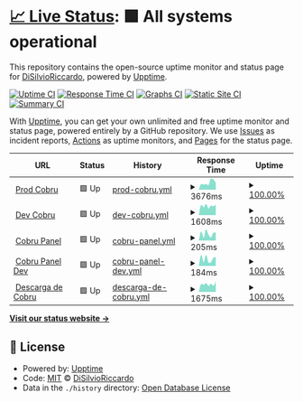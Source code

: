 # [📈 Live Status](https://DiSilvioRiccardo.github.io/cobru-status): <!--live status--> **🟩 All systems operational**

This repository contains the open-source uptime monitor and status page for [DiSilvioRiccardo](https://DiSilvioRiccardo.github.io/cobru-status), powered by [Upptime](https://github.com/upptime/upptime).

[![Uptime CI](https://github.com/koj-co/upptime/workflows/Uptime%20CI/badge.svg)](https://github.com/koj-co/upptime/actions?query=workflow%3A%22Uptime+CI%22)
[![Response Time CI](https://github.com/koj-co/upptime/workflows/Response%20Time%20CI/badge.svg)](https://github.com/koj-co/upptime/actions?query=workflow%3A%22Response+Time+CI%22)
[![Graphs CI](https://github.com/koj-co/upptime/workflows/Graphs%20CI/badge.svg)](https://github.com/koj-co/upptime/actions?query=workflow%3A%22Graphs+CI%22)
[![Static Site CI](https://github.com/koj-co/upptime/workflows/Static%20Site%20CI/badge.svg)](https://github.com/koj-co/upptime/actions?query=workflow%3A%22Static+Site+CI%22)
[![Summary CI](https://github.com/koj-co/upptime/workflows/Summary%20CI/badge.svg)](https://github.com/koj-co/upptime/actions?query=workflow%3A%22Summary+CI%22)

With [Upptime](https://upptime.js.org), you can get your own unlimited and free uptime monitor and status page, powered entirely by a GitHub repository. We use [Issues](https://github.com/DiSilvioRiccardo/cobru-status/issues) as incident reports, [Actions](https://github.com/DiSilvioRiccardo/cobru-status/actions) as uptime monitors, and [Pages](https://DiSilvioRiccardo.github.io/cobru-status) for the status page.

<!--start: status pages-->
<!-- This summary is generated by Upptime (https://github.com/upptime/upptime) -->
<!-- Do not edit this manually, your changes will be overwritten -->
<!-- prettier-ignore -->
| URL | Status | History | Response Time | Uptime |
| --- | ------ | ------- | ------------- | ------ |
| <img alt="" src="https://favicons.githubusercontent.com/prod.cobru.co" height="13"> [Prod Cobru](https://prod.cobru.co) | 🟩 Up | [prod-cobru.yml](https://github.com/trixel/cobru-status/commits/HEAD/history/prod-cobru.yml) | <details><summary><img alt="Response time graph" src="./graphs/prod-cobru/response-time-week.png" height="20"> 3676ms</summary><br><a href="https://trixel.github.io/cobru-status/history/prod-cobru"><img alt="Response time 2891" src="https://img.shields.io/endpoint?url=https%3A%2F%2Fraw.githubusercontent.com%2Ftrixel%2Fcobru-status%2FHEAD%2Fapi%2Fprod-cobru%2Fresponse-time.json"></a><br><a href="https://trixel.github.io/cobru-status/history/prod-cobru"><img alt="24-hour response time 3613" src="https://img.shields.io/endpoint?url=https%3A%2F%2Fraw.githubusercontent.com%2Ftrixel%2Fcobru-status%2FHEAD%2Fapi%2Fprod-cobru%2Fresponse-time-day.json"></a><br><a href="https://trixel.github.io/cobru-status/history/prod-cobru"><img alt="7-day response time 3676" src="https://img.shields.io/endpoint?url=https%3A%2F%2Fraw.githubusercontent.com%2Ftrixel%2Fcobru-status%2FHEAD%2Fapi%2Fprod-cobru%2Fresponse-time-week.json"></a><br><a href="https://trixel.github.io/cobru-status/history/prod-cobru"><img alt="30-day response time 3709" src="https://img.shields.io/endpoint?url=https%3A%2F%2Fraw.githubusercontent.com%2Ftrixel%2Fcobru-status%2FHEAD%2Fapi%2Fprod-cobru%2Fresponse-time-month.json"></a><br><a href="https://trixel.github.io/cobru-status/history/prod-cobru"><img alt="1-year response time 2872" src="https://img.shields.io/endpoint?url=https%3A%2F%2Fraw.githubusercontent.com%2Ftrixel%2Fcobru-status%2FHEAD%2Fapi%2Fprod-cobru%2Fresponse-time-year.json"></a></details> | <details><summary><a href="https://trixel.github.io/cobru-status/history/prod-cobru">100.00%</a></summary><a href="https://trixel.github.io/cobru-status/history/prod-cobru"><img alt="All-time uptime 100.00%" src="https://img.shields.io/endpoint?url=https%3A%2F%2Fraw.githubusercontent.com%2Ftrixel%2Fcobru-status%2FHEAD%2Fapi%2Fprod-cobru%2Fuptime.json"></a><br><a href="https://trixel.github.io/cobru-status/history/prod-cobru"><img alt="24-hour uptime 100.00%" src="https://img.shields.io/endpoint?url=https%3A%2F%2Fraw.githubusercontent.com%2Ftrixel%2Fcobru-status%2FHEAD%2Fapi%2Fprod-cobru%2Fuptime-day.json"></a><br><a href="https://trixel.github.io/cobru-status/history/prod-cobru"><img alt="7-day uptime 100.00%" src="https://img.shields.io/endpoint?url=https%3A%2F%2Fraw.githubusercontent.com%2Ftrixel%2Fcobru-status%2FHEAD%2Fapi%2Fprod-cobru%2Fuptime-week.json"></a><br><a href="https://trixel.github.io/cobru-status/history/prod-cobru"><img alt="30-day uptime 100.00%" src="https://img.shields.io/endpoint?url=https%3A%2F%2Fraw.githubusercontent.com%2Ftrixel%2Fcobru-status%2FHEAD%2Fapi%2Fprod-cobru%2Fuptime-month.json"></a><br><a href="https://trixel.github.io/cobru-status/history/prod-cobru"><img alt="1-year uptime 100.00%" src="https://img.shields.io/endpoint?url=https%3A%2F%2Fraw.githubusercontent.com%2Ftrixel%2Fcobru-status%2FHEAD%2Fapi%2Fprod-cobru%2Fuptime-year.json"></a></details>
| <img alt="" src="https://favicons.githubusercontent.com/dev.cobru.co" height="13"> [Dev Cobru](https://dev.cobru.co) | 🟩 Up | [dev-cobru.yml](https://github.com/trixel/cobru-status/commits/HEAD/history/dev-cobru.yml) | <details><summary><img alt="Response time graph" src="./graphs/dev-cobru/response-time-week.png" height="20"> 1608ms</summary><br><a href="https://trixel.github.io/cobru-status/history/dev-cobru"><img alt="Response time 1935" src="https://img.shields.io/endpoint?url=https%3A%2F%2Fraw.githubusercontent.com%2Ftrixel%2Fcobru-status%2FHEAD%2Fapi%2Fdev-cobru%2Fresponse-time.json"></a><br><a href="https://trixel.github.io/cobru-status/history/dev-cobru"><img alt="24-hour response time 1820" src="https://img.shields.io/endpoint?url=https%3A%2F%2Fraw.githubusercontent.com%2Ftrixel%2Fcobru-status%2FHEAD%2Fapi%2Fdev-cobru%2Fresponse-time-day.json"></a><br><a href="https://trixel.github.io/cobru-status/history/dev-cobru"><img alt="7-day response time 1608" src="https://img.shields.io/endpoint?url=https%3A%2F%2Fraw.githubusercontent.com%2Ftrixel%2Fcobru-status%2FHEAD%2Fapi%2Fdev-cobru%2Fresponse-time-week.json"></a><br><a href="https://trixel.github.io/cobru-status/history/dev-cobru"><img alt="30-day response time 2179" src="https://img.shields.io/endpoint?url=https%3A%2F%2Fraw.githubusercontent.com%2Ftrixel%2Fcobru-status%2FHEAD%2Fapi%2Fdev-cobru%2Fresponse-time-month.json"></a><br><a href="https://trixel.github.io/cobru-status/history/dev-cobru"><img alt="1-year response time 1894" src="https://img.shields.io/endpoint?url=https%3A%2F%2Fraw.githubusercontent.com%2Ftrixel%2Fcobru-status%2FHEAD%2Fapi%2Fdev-cobru%2Fresponse-time-year.json"></a></details> | <details><summary><a href="https://trixel.github.io/cobru-status/history/dev-cobru">100.00%</a></summary><a href="https://trixel.github.io/cobru-status/history/dev-cobru"><img alt="All-time uptime 100.00%" src="https://img.shields.io/endpoint?url=https%3A%2F%2Fraw.githubusercontent.com%2Ftrixel%2Fcobru-status%2FHEAD%2Fapi%2Fdev-cobru%2Fuptime.json"></a><br><a href="https://trixel.github.io/cobru-status/history/dev-cobru"><img alt="24-hour uptime 100.00%" src="https://img.shields.io/endpoint?url=https%3A%2F%2Fraw.githubusercontent.com%2Ftrixel%2Fcobru-status%2FHEAD%2Fapi%2Fdev-cobru%2Fuptime-day.json"></a><br><a href="https://trixel.github.io/cobru-status/history/dev-cobru"><img alt="7-day uptime 100.00%" src="https://img.shields.io/endpoint?url=https%3A%2F%2Fraw.githubusercontent.com%2Ftrixel%2Fcobru-status%2FHEAD%2Fapi%2Fdev-cobru%2Fuptime-week.json"></a><br><a href="https://trixel.github.io/cobru-status/history/dev-cobru"><img alt="30-day uptime 100.00%" src="https://img.shields.io/endpoint?url=https%3A%2F%2Fraw.githubusercontent.com%2Ftrixel%2Fcobru-status%2FHEAD%2Fapi%2Fdev-cobru%2Fuptime-month.json"></a><br><a href="https://trixel.github.io/cobru-status/history/dev-cobru"><img alt="1-year uptime 100.00%" src="https://img.shields.io/endpoint?url=https%3A%2F%2Fraw.githubusercontent.com%2Ftrixel%2Fcobru-status%2FHEAD%2Fapi%2Fdev-cobru%2Fuptime-year.json"></a></details>
| <img alt="" src="https://favicons.githubusercontent.com/panel.cobru.co" height="13"> [Cobru Panel](https://panel.cobru.co) | 🟩 Up | [cobru-panel.yml](https://github.com/trixel/cobru-status/commits/HEAD/history/cobru-panel.yml) | <details><summary><img alt="Response time graph" src="./graphs/cobru-panel/response-time-week.png" height="20"> 205ms</summary><br><a href="https://trixel.github.io/cobru-status/history/cobru-panel"><img alt="Response time 466" src="https://img.shields.io/endpoint?url=https%3A%2F%2Fraw.githubusercontent.com%2Ftrixel%2Fcobru-status%2FHEAD%2Fapi%2Fcobru-panel%2Fresponse-time.json"></a><br><a href="https://trixel.github.io/cobru-status/history/cobru-panel"><img alt="24-hour response time 247" src="https://img.shields.io/endpoint?url=https%3A%2F%2Fraw.githubusercontent.com%2Ftrixel%2Fcobru-status%2FHEAD%2Fapi%2Fcobru-panel%2Fresponse-time-day.json"></a><br><a href="https://trixel.github.io/cobru-status/history/cobru-panel"><img alt="7-day response time 205" src="https://img.shields.io/endpoint?url=https%3A%2F%2Fraw.githubusercontent.com%2Ftrixel%2Fcobru-status%2FHEAD%2Fapi%2Fcobru-panel%2Fresponse-time-week.json"></a><br><a href="https://trixel.github.io/cobru-status/history/cobru-panel"><img alt="30-day response time 217" src="https://img.shields.io/endpoint?url=https%3A%2F%2Fraw.githubusercontent.com%2Ftrixel%2Fcobru-status%2FHEAD%2Fapi%2Fcobru-panel%2Fresponse-time-month.json"></a><br><a href="https://trixel.github.io/cobru-status/history/cobru-panel"><img alt="1-year response time 343" src="https://img.shields.io/endpoint?url=https%3A%2F%2Fraw.githubusercontent.com%2Ftrixel%2Fcobru-status%2FHEAD%2Fapi%2Fcobru-panel%2Fresponse-time-year.json"></a></details> | <details><summary><a href="https://trixel.github.io/cobru-status/history/cobru-panel">100.00%</a></summary><a href="https://trixel.github.io/cobru-status/history/cobru-panel"><img alt="All-time uptime 100.00%" src="https://img.shields.io/endpoint?url=https%3A%2F%2Fraw.githubusercontent.com%2Ftrixel%2Fcobru-status%2FHEAD%2Fapi%2Fcobru-panel%2Fuptime.json"></a><br><a href="https://trixel.github.io/cobru-status/history/cobru-panel"><img alt="24-hour uptime 100.00%" src="https://img.shields.io/endpoint?url=https%3A%2F%2Fraw.githubusercontent.com%2Ftrixel%2Fcobru-status%2FHEAD%2Fapi%2Fcobru-panel%2Fuptime-day.json"></a><br><a href="https://trixel.github.io/cobru-status/history/cobru-panel"><img alt="7-day uptime 100.00%" src="https://img.shields.io/endpoint?url=https%3A%2F%2Fraw.githubusercontent.com%2Ftrixel%2Fcobru-status%2FHEAD%2Fapi%2Fcobru-panel%2Fuptime-week.json"></a><br><a href="https://trixel.github.io/cobru-status/history/cobru-panel"><img alt="30-day uptime 100.00%" src="https://img.shields.io/endpoint?url=https%3A%2F%2Fraw.githubusercontent.com%2Ftrixel%2Fcobru-status%2FHEAD%2Fapi%2Fcobru-panel%2Fuptime-month.json"></a><br><a href="https://trixel.github.io/cobru-status/history/cobru-panel"><img alt="1-year uptime 100.00%" src="https://img.shields.io/endpoint?url=https%3A%2F%2Fraw.githubusercontent.com%2Ftrixel%2Fcobru-status%2FHEAD%2Fapi%2Fcobru-panel%2Fuptime-year.json"></a></details>
| <img alt="" src="https://favicons.githubusercontent.com/dev.panel.cobru.co" height="13"> [Cobru Panel Dev](https://dev.panel.cobru.co) | 🟩 Up | [cobru-panel-dev.yml](https://github.com/trixel/cobru-status/commits/HEAD/history/cobru-panel-dev.yml) | <details><summary><img alt="Response time graph" src="./graphs/cobru-panel-dev/response-time-week.png" height="20"> 184ms</summary><br><a href="https://trixel.github.io/cobru-status/history/cobru-panel-dev"><img alt="Response time 460" src="https://img.shields.io/endpoint?url=https%3A%2F%2Fraw.githubusercontent.com%2Ftrixel%2Fcobru-status%2FHEAD%2Fapi%2Fcobru-panel-dev%2Fresponse-time.json"></a><br><a href="https://trixel.github.io/cobru-status/history/cobru-panel-dev"><img alt="24-hour response time 236" src="https://img.shields.io/endpoint?url=https%3A%2F%2Fraw.githubusercontent.com%2Ftrixel%2Fcobru-status%2FHEAD%2Fapi%2Fcobru-panel-dev%2Fresponse-time-day.json"></a><br><a href="https://trixel.github.io/cobru-status/history/cobru-panel-dev"><img alt="7-day response time 184" src="https://img.shields.io/endpoint?url=https%3A%2F%2Fraw.githubusercontent.com%2Ftrixel%2Fcobru-status%2FHEAD%2Fapi%2Fcobru-panel-dev%2Fresponse-time-week.json"></a><br><a href="https://trixel.github.io/cobru-status/history/cobru-panel-dev"><img alt="30-day response time 219" src="https://img.shields.io/endpoint?url=https%3A%2F%2Fraw.githubusercontent.com%2Ftrixel%2Fcobru-status%2FHEAD%2Fapi%2Fcobru-panel-dev%2Fresponse-time-month.json"></a><br><a href="https://trixel.github.io/cobru-status/history/cobru-panel-dev"><img alt="1-year response time 353" src="https://img.shields.io/endpoint?url=https%3A%2F%2Fraw.githubusercontent.com%2Ftrixel%2Fcobru-status%2FHEAD%2Fapi%2Fcobru-panel-dev%2Fresponse-time-year.json"></a></details> | <details><summary><a href="https://trixel.github.io/cobru-status/history/cobru-panel-dev">100.00%</a></summary><a href="https://trixel.github.io/cobru-status/history/cobru-panel-dev"><img alt="All-time uptime 100.00%" src="https://img.shields.io/endpoint?url=https%3A%2F%2Fraw.githubusercontent.com%2Ftrixel%2Fcobru-status%2FHEAD%2Fapi%2Fcobru-panel-dev%2Fuptime.json"></a><br><a href="https://trixel.github.io/cobru-status/history/cobru-panel-dev"><img alt="24-hour uptime 100.00%" src="https://img.shields.io/endpoint?url=https%3A%2F%2Fraw.githubusercontent.com%2Ftrixel%2Fcobru-status%2FHEAD%2Fapi%2Fcobru-panel-dev%2Fuptime-day.json"></a><br><a href="https://trixel.github.io/cobru-status/history/cobru-panel-dev"><img alt="7-day uptime 100.00%" src="https://img.shields.io/endpoint?url=https%3A%2F%2Fraw.githubusercontent.com%2Ftrixel%2Fcobru-status%2FHEAD%2Fapi%2Fcobru-panel-dev%2Fuptime-week.json"></a><br><a href="https://trixel.github.io/cobru-status/history/cobru-panel-dev"><img alt="30-day uptime 100.00%" src="https://img.shields.io/endpoint?url=https%3A%2F%2Fraw.githubusercontent.com%2Ftrixel%2Fcobru-status%2FHEAD%2Fapi%2Fcobru-panel-dev%2Fuptime-month.json"></a><br><a href="https://trixel.github.io/cobru-status/history/cobru-panel-dev"><img alt="1-year uptime 100.00%" src="https://img.shields.io/endpoint?url=https%3A%2F%2Fraw.githubusercontent.com%2Ftrixel%2Fcobru-status%2FHEAD%2Fapi%2Fcobru-panel-dev%2Fuptime-year.json"></a></details>
| <img alt="" src="https://favicons.githubusercontent.com/cobru.co" height="13"> [Descarga de Cobru](https://cobru.co/descargar) | 🟩 Up | [descarga-de-cobru.yml](https://github.com/trixel/cobru-status/commits/HEAD/history/descarga-de-cobru.yml) | <details><summary><img alt="Response time graph" src="./graphs/descarga-de-cobru/response-time-week.png" height="20"> 1675ms</summary><br><a href="https://trixel.github.io/cobru-status/history/descarga-de-cobru"><img alt="Response time 1585" src="https://img.shields.io/endpoint?url=https%3A%2F%2Fraw.githubusercontent.com%2Ftrixel%2Fcobru-status%2FHEAD%2Fapi%2Fdescarga-de-cobru%2Fresponse-time.json"></a><br><a href="https://trixel.github.io/cobru-status/history/descarga-de-cobru"><img alt="24-hour response time 2194" src="https://img.shields.io/endpoint?url=https%3A%2F%2Fraw.githubusercontent.com%2Ftrixel%2Fcobru-status%2FHEAD%2Fapi%2Fdescarga-de-cobru%2Fresponse-time-day.json"></a><br><a href="https://trixel.github.io/cobru-status/history/descarga-de-cobru"><img alt="7-day response time 1675" src="https://img.shields.io/endpoint?url=https%3A%2F%2Fraw.githubusercontent.com%2Ftrixel%2Fcobru-status%2FHEAD%2Fapi%2Fdescarga-de-cobru%2Fresponse-time-week.json"></a><br><a href="https://trixel.github.io/cobru-status/history/descarga-de-cobru"><img alt="30-day response time 2405" src="https://img.shields.io/endpoint?url=https%3A%2F%2Fraw.githubusercontent.com%2Ftrixel%2Fcobru-status%2FHEAD%2Fapi%2Fdescarga-de-cobru%2Fresponse-time-month.json"></a><br><a href="https://trixel.github.io/cobru-status/history/descarga-de-cobru"><img alt="1-year response time 1696" src="https://img.shields.io/endpoint?url=https%3A%2F%2Fraw.githubusercontent.com%2Ftrixel%2Fcobru-status%2FHEAD%2Fapi%2Fdescarga-de-cobru%2Fresponse-time-year.json"></a></details> | <details><summary><a href="https://trixel.github.io/cobru-status/history/descarga-de-cobru">100.00%</a></summary><a href="https://trixel.github.io/cobru-status/history/descarga-de-cobru"><img alt="All-time uptime 100.00%" src="https://img.shields.io/endpoint?url=https%3A%2F%2Fraw.githubusercontent.com%2Ftrixel%2Fcobru-status%2FHEAD%2Fapi%2Fdescarga-de-cobru%2Fuptime.json"></a><br><a href="https://trixel.github.io/cobru-status/history/descarga-de-cobru"><img alt="24-hour uptime 100.00%" src="https://img.shields.io/endpoint?url=https%3A%2F%2Fraw.githubusercontent.com%2Ftrixel%2Fcobru-status%2FHEAD%2Fapi%2Fdescarga-de-cobru%2Fuptime-day.json"></a><br><a href="https://trixel.github.io/cobru-status/history/descarga-de-cobru"><img alt="7-day uptime 100.00%" src="https://img.shields.io/endpoint?url=https%3A%2F%2Fraw.githubusercontent.com%2Ftrixel%2Fcobru-status%2FHEAD%2Fapi%2Fdescarga-de-cobru%2Fuptime-week.json"></a><br><a href="https://trixel.github.io/cobru-status/history/descarga-de-cobru"><img alt="30-day uptime 100.00%" src="https://img.shields.io/endpoint?url=https%3A%2F%2Fraw.githubusercontent.com%2Ftrixel%2Fcobru-status%2FHEAD%2Fapi%2Fdescarga-de-cobru%2Fuptime-month.json"></a><br><a href="https://trixel.github.io/cobru-status/history/descarga-de-cobru"><img alt="1-year uptime 100.00%" src="https://img.shields.io/endpoint?url=https%3A%2F%2Fraw.githubusercontent.com%2Ftrixel%2Fcobru-status%2FHEAD%2Fapi%2Fdescarga-de-cobru%2Fuptime-year.json"></a></details>

<!--end: status pages-->

[**Visit our status website →**](https://DiSilvioRiccardo.github.io/cobru-status)

## 📄 License

- Powered by: [Upptime](https://github.com/upptime/upptime)
- Code: [MIT](./LICENSE) © [DiSilvioRiccardo](https://DiSilvioRiccardo.github.io/cobru-status)
- Data in the `./history` directory: [Open Database License](https://opendatacommons.org/licenses/odbl/1-0/)
